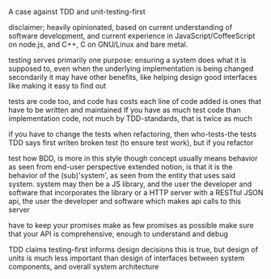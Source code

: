 
A case against TDD and unit-testing-first

disclaimer; heavily opinionated, based on current understanding of
software development, and current experience in JavaScript/CoffeeScript on node.js,
and C++, C on GNU/Linux and bare metal.

testing serves primarily one purpose:
ensuring a system does what it is supposed to,
even when the underlying implementation is being changed
secondarily it may have other benefits,
like helping design good interfaces
like making it easy to find out

tests are code too, and code has costs
each line of code added is ones that have
to be written and maintained
If you have as much test code than implementation code,
not much by TDD-standards, that is twice as much

if you have to change the tests when refactoring,
then who-tests-the tests
TDD says first writen broken test (to ensure test work),
but if you refactor

test how 
BDD, is more in this style
though concept usually means behavior as seen from end-user perspective
extended notion, is that it is the behavior of the (sub)'system',
as seen from the entity that uses said system.
system may then be a JS library, and the user the developer and software
that incorporates the library
or a HTTP server with a RESTful JSON api, the user the developer and
software which makes api calls to this server

have to keep your promises
make as few promises as possible
make sure that your API is comprehensive,
enough to understand and debug

TDD claims testing-first informs design decisions
this is true, but design of units is much less important
than design of interfaces between system components,
and overall system architecture

